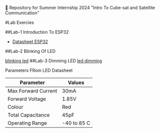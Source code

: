 
📡 Repository for Summer Internship 2024 "Intro To Cube-sat and Satellite Communication"





#Lab Exercies


##Lab-1 Introduction To ESP32


- [Datasheet ESP32](https://github.com/silicon-sat/SI-2024-CubeSat/blob/main/docs/Datasheet-ESP32.pdf)

##Lab-2 Blinking Of LED

[blinking led](https://github.com/Pooja6608/SI-2024-Cubesat-SU/blob/main/Arduino/led%20blinking)
##Lab-3 Dimming LED
[led dimming](https://github.com/Pooja6608/SI-2024-Cubesat-SU/blob/main/Arduino/led%20dimming)

Parameters FRom LED Datasheet

| Parameter | Values |
|---------|----------|
|Max Forward Current|30mA|
|Forward Voltage|1.85V|
|Colour|Red|
|Total Capacitance|45pF|
|Operating Range|-40 to 85 C|
